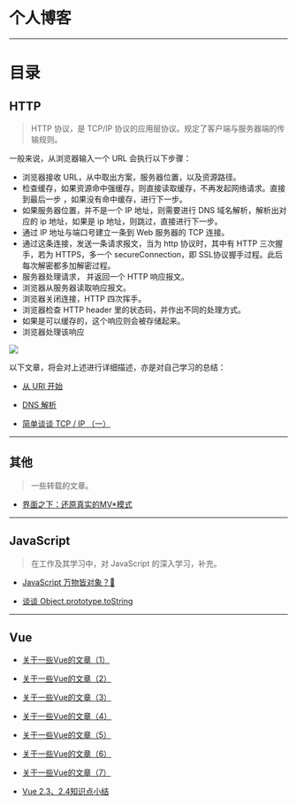 # 个人博客

---

# 目录

## HTTP

> HTTP 协议，是 TCP/IP 协议的应用层协议。规定了客户端与服务器端的传输规则。

一般来说，从浏览器输入一个 URL 会执行以下步骤：

- 浏览器接收 URL，从中取出方案，服务器位置，以及资源路径。
- 检查缓存，如果资源命中强缓存，则直接读取缓存，不再发起网络请求。直接到最后一步 ，如果没有命中缓存，进行下一步。
- 如果服务器位置，并不是一个 IP 地址，则需要进行 DNS 域名解析，解析出对应的 ip 地址，如果是 ip 地址，则跳过，直接进行下一步。
- 通过 IP 地址与端口号建立一条到 Web 服务器的 TCP 连接。
- 通过这条连接，发送一条请求报文，当为 http 协议时，其中有 HTTP 三次握手，若为 HTTPS，多一个 secureConnection，即 SSL协议握手过程。此后每次解密都多加解密过程。
- 服务器处理请求， 并返回一个 HTTP 响应报文。
- 浏览器从服务器读取响应报文。
- 浏览器关闭连接，HTTP 四次挥手。
- 浏览器检查 HTTP header 里的状态码，并作出不同的处理方式。
- 如果是可以缓存的，这个响应则会被存储起来。
- 浏览器处理该响应

![](https://github.com/jkchao/blog/raw/master/http/http.jpeg)

以下文章，将会对上述进行详细描述，亦是对自己学习的总结：

- [从 URI 开始](https://github.com/jkchao/bolg/issues/10)

- [DNS 解析](https://github.com/jkchao/bolg/issues/13)

- [简单谈谈 TCP / IP （一）](https://github.com/jkchao/blog/issues/14)

---

## 其他
> 一些转载的文章。

- [界面之下：还原真实的MV*模式](https://github.com/jkchao/bolg/issues/12)
---


## JavaScript

> 在工作及其学习中，对 JavaScript 的深入学习，补充。


- [JavaScript 万物皆对象？🤔](https://github.com/jkchao/bolg/issues/9)

- [谈谈 Object.prototype.toString ](https://github.com/jkchao/bolg/issues/8)

---


## Vue


- [关于一些Vue的文章（1）](https://github.com/jkchao/bolg/issues/1)

- [关于一些Vue的文章（2）](https://github.com/jkchao/bolg/issues/2)

- [关于一些Vue的文章（3）](https://github.com/jkchao/bolg/issues/3)

- [关于一些Vue的文章（4）](https://github.com/jkchao/bolg/issues/4)

- [关于一些Vue的文章（5）](https://github.com/jkchao/bolg/issues/5)

- [关于一些Vue的文章（6）](https://github.com/jkchao/bolg/issues/6)

- [关于一些Vue的文章（7）](https://github.com/jkchao/bolg/issues/7)

- [Vue 2.3、2.4知识点小结]()

